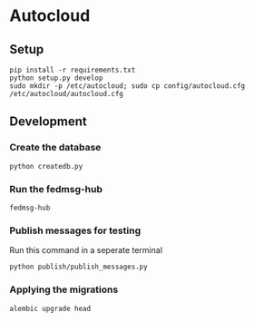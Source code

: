 # Autocloud

## Setup

```
pip install -r requirements.txt
python setup.py develop
sudo mkdir -p /etc/autocloud; sudo cp config/autocloud.cfg /etc/autocloud/autocloud.cfg
```

## Development

### Create the database

```
python createdb.py
```

### Run the fedmsg-hub

```
fedmsg-hub
```

### Publish messages for testing

Run this command in a seperate terminal

```
python publish/publish_messages.py
```

### Applying the migrations

```
alembic upgrade head
```
